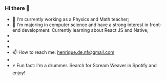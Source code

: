 ### Hi there 👋

<!--
**HenriqueGPinho/HenriqueGPinho** is a ✨ _special_ ✨ repository because its `README.md` (this file) appears on your GitHub profile.-->



- 🔭 I'm currently working as a Physics and Math teacher;
- 🌱 I'm majoring in computer science and have a strong interest in front-end development. Currently learning about React JS and Native;
- 
-
-
- 📫 How to reach me: henrique.de.nf@gmail.com
-
- ⚡ Fun fact: I'm a drummer. Search for Scream Weaver in Spotify and enjoy!
